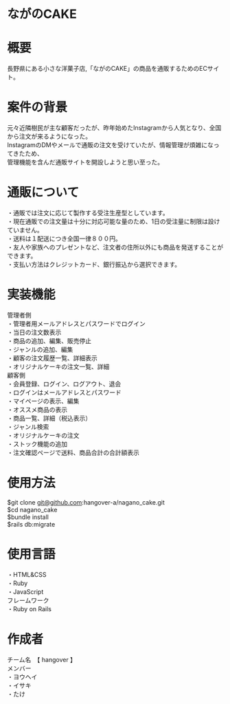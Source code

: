 # ながのCAKE

# 概要
長野県にある小さな洋菓子店,「ながのCAKE」の商品を通販するためのECサイト。<br>
# 案件の背景
元々近隣樹民が主な顧客だったが、昨年始めたInstagramから人気となり、全国から注文が来るようになった。<br>
InstagramのDMやメールで通販の注文を受けていたが、情報管理が煩雑になってきたため、<br>
管理機能を含んだ通販サイトを開設しようと思い至った。
# 通販について
・通販では注文に応じて製作する受注生産型としています。<br>
・現在通販での注文量は十分に対応可能な量のため、1日の受注量に制限は設けていません。<br>
・送料は１配送につき全国一律８００円。<br>
・友人や家族へのプレゼントなど、注文者の住所以外にも商品を発送することができます。<br>
・支払い方法はクレジットカード、銀行振込から選択できます。

# 実装機能
管理者側<br>
・管理者用メールアドレスとパスワードでログイン<br>
・当日の注文数表示<br>
・商品の追加、編集、販売停止<br>
・ジャンルの追加、編集<br>
・顧客の注文履歴一覧、詳細表示<br>
・オリジナルケーキの注文一覧、詳細<br>
顧客側<br>
・会員登録、ログイン、ログアウト、退会<br>
・ログインはメールアドレスとパスワード<br>
・マイページの表示、編集<br>
・オススメ商品の表示<br>
・商品一覧、詳細（税込表示）<br>
・ジャンル検索<br>
・オリジナルケーキの注文<br>
・ストック機能の追加<br>
・注文確認ページで送料、商品合計の合計額表示<br>
# 使用方法
$git clone git@github.com:hangover-a/nagano_cake.git<br>
$cd nagano_cake<br>
$bundle install<br>
$rails db:migrate
# 使用言語
・HTML&CSS<br>
・Ruby<br>
・JavaScript<br>
フレームワーク<br>
・Ruby on Rails
# 作成者
チーム名　【 hangover 】<br>
メンバー<br>
・ヨウヘイ<br>
・イサキ<br>
・たけ
